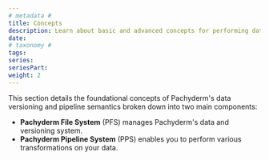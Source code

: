 ```yaml
---
# metadata # 
title: Concepts
description: Learn about basic and advanced concepts for performing data transformations with pipelines.
date: 
# taxonomy #
tags: 
series:
seriesPart:
weight: 2
--- 
```


This section details the foundational concepts of Pachyderm's data versioning and pipeline semantics broken down into two main components:

- **Pachyderm File System** (PFS) manages Pachyderm's data and versioning system.
- **Pachyderm Pipeline System** (PPS) enables you to perform various transformations on your data. 
 